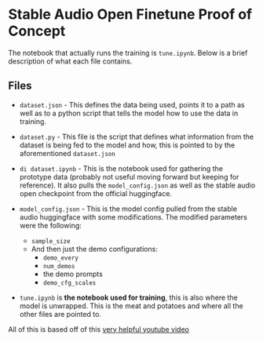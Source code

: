 # Stable Audio Open Finetune Proof of Concept

The notebook that actually runs the training is ```tune.ipynb```. Below is a brief description of what each file contains.

## Files
- ```dataset.json``` - This defines the data being used, points it to a path as well as to a python script that tells the model how to use the data in training.
  
- ```dataset.py``` - This file is the script that defines what information from the dataset is being fed to the model and how, this is pointed to by the aforementioned ```dataset.json```
  
- ```di dataset.ipynb``` - This is the notebook used for gathering the prototype data (probably not useful moving forward but keeping for reference). It also pulls the ```model_config.json``` as well as the stable audio open checkpoint from the official huggingface.
  
- ```model_config.json``` - This is the model config pulled from the stable audio huggingface with some modifications. The modified parameters were the following:
  - ```sample_size```
  - And then just the demo configurations:
    - ```demo_every```
    - ```num_demos```
    - the demo prompts
    - ```demo_cfg_scales```
      
- ```tune.ipynb``` is ****the notebook used for training****, this is also where the model is unwrapped. This is the meat and potatoes and where all the other files are pointed to.

All of this is based off of this [very helpful youtube video](https://www.youtube.com/watch?v=ex4OBD_lrds&t=2415s&themeRefresh=1)
